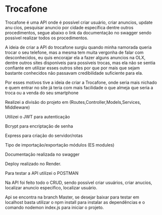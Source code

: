 # Trocafone

Trocafone é uma API onde é possível criar usuário, criar anuncios, update anu cios, pesquisar anuncio por cidade específica dentre outros procedimentos, segue abaixo o link da documentação no swagger sendo possivel realizar todos os procedimentos.

A ideia de criar a API do trocafone surgiu quando minha namorada queria trocar o seu telefone, mas a mesma tem muita vergonha de falar com desconhecidos, eu quis encorajar ela a fazer alguns anuncios na OLX, dentre outros sites disponíveis para possíveis trocas, mas ela não se sentia confiante em utilizar esses outros sites por que por mais que sejam bastante conhecidos não passavam credibilidade suficiente para ela.

Por esses motivos tive a ideia de criar a Trocafone, onde seria mais nichado e quem entrar no site já teria com mais facilidade o que almeja que seria a troca ou a venda do seu smartphone 

Realizei a divisão do projeto em (Routes,Controller,Models,Services, Middleware)

Utilizei o JWT para autenticação

Bcrypt para encriptação de senha

Express para criação do servidor/rotas

Tipo de importação/exportação módulos (ES modules)

Documentação realizada no swagger 

Deploy realizado no Render.

Para testar a API utilizei o POSTMAN 

Na API foi feito todo o CRUD, sendo possível criar usuários, criar anucios, localizar anuncio especifico, localizar usuário.

Api se encontra na branch Master, se desejar baixar para testar em localhost basta utilizar o npm install para instalar as dependências e o comando nodemon index.js  para iniciar o projeto.
